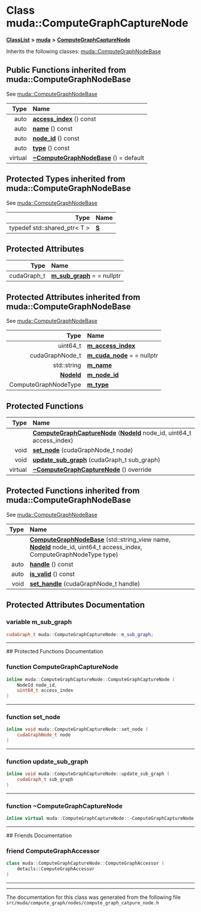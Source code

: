 

# Class muda::ComputeGraphCaptureNode



[**ClassList**](annotated.md) **>** [**muda**](namespacemuda.md) **>** [**ComputeGraphCaptureNode**](classmuda_1_1_compute_graph_capture_node.md)








Inherits the following classes: [muda::ComputeGraphNodeBase](classmuda_1_1_compute_graph_node_base.md)
























































## Public Functions inherited from muda::ComputeGraphNodeBase

See [muda::ComputeGraphNodeBase](classmuda_1_1_compute_graph_node_base.md)

| Type | Name |
| ---: | :--- |
|  auto | [**access\_index**](classmuda_1_1_compute_graph_node_base.md#function-access_index) () const<br> |
|  auto | [**name**](classmuda_1_1_compute_graph_node_base.md#function-name) () const<br> |
|  auto | [**node\_id**](classmuda_1_1_compute_graph_node_base.md#function-node_id) () const<br> |
|  auto | [**type**](classmuda_1_1_compute_graph_node_base.md#function-type) () const<br> |
| virtual  | [**~ComputeGraphNodeBase**](classmuda_1_1_compute_graph_node_base.md#function-computegraphnodebase) () = default<br> |








## Protected Types inherited from muda::ComputeGraphNodeBase

See [muda::ComputeGraphNodeBase](classmuda_1_1_compute_graph_node_base.md)

| Type | Name |
| ---: | :--- |
| typedef std::shared\_ptr&lt; T &gt; | [**S**](classmuda_1_1_compute_graph_node_base.md#typedef-s)  <br> |






## Protected Attributes

| Type | Name |
| ---: | :--- |
|  cudaGraph\_t | [**m\_sub\_graph**](#variable-m_sub_graph)   = = nullptr<br> |


## Protected Attributes inherited from muda::ComputeGraphNodeBase

See [muda::ComputeGraphNodeBase](classmuda_1_1_compute_graph_node_base.md)

| Type | Name |
| ---: | :--- |
|  uint64\_t | [**m\_access\_index**](classmuda_1_1_compute_graph_node_base.md#variable-m_access_index)  <br> |
|  cudaGraphNode\_t | [**m\_cuda\_node**](classmuda_1_1_compute_graph_node_base.md#variable-m_cuda_node)   = = nullptr<br> |
|  std::string | [**m\_name**](classmuda_1_1_compute_graph_node_base.md#variable-m_name)  <br> |
|  [**NodeId**](classmuda_1_1_node_id.md) | [**m\_node\_id**](classmuda_1_1_compute_graph_node_base.md#variable-m_node_id)  <br> |
|  ComputeGraphNodeType | [**m\_type**](classmuda_1_1_compute_graph_node_base.md#variable-m_type)  <br> |






























## Protected Functions

| Type | Name |
| ---: | :--- |
|   | [**ComputeGraphCaptureNode**](#function-computegraphcapturenode) ([**NodeId**](classmuda_1_1_node_id.md) node\_id, uint64\_t access\_index) <br> |
|  void | [**set\_node**](#function-set_node) (cudaGraphNode\_t node) <br> |
|  void | [**update\_sub\_graph**](#function-update_sub_graph) (cudaGraph\_t sub\_graph) <br> |
| virtual  | [**~ComputeGraphCaptureNode**](#function-computegraphcapturenode) () override<br> |


## Protected Functions inherited from muda::ComputeGraphNodeBase

See [muda::ComputeGraphNodeBase](classmuda_1_1_compute_graph_node_base.md)

| Type | Name |
| ---: | :--- |
|   | [**ComputeGraphNodeBase**](classmuda_1_1_compute_graph_node_base.md#function-computegraphnodebase) (std::string\_view name, [**NodeId**](classmuda_1_1_node_id.md) node\_id, uint64\_t access\_index, ComputeGraphNodeType type) <br> |
|  auto | [**handle**](classmuda_1_1_compute_graph_node_base.md#function-handle) () const<br> |
|  auto | [**is\_valid**](classmuda_1_1_compute_graph_node_base.md#function-is_valid) () const<br> |
|  void | [**set\_handle**](classmuda_1_1_compute_graph_node_base.md#function-set_handle) (cudaGraphNode\_t handle) <br> |






## Protected Attributes Documentation




### variable m\_sub\_graph 

```C++
cudaGraph_t muda::ComputeGraphCaptureNode::m_sub_graph;
```




<hr>
## Protected Functions Documentation




### function ComputeGraphCaptureNode 

```C++
inline muda::ComputeGraphCaptureNode::ComputeGraphCaptureNode (
    NodeId node_id,
    uint64_t access_index
) 
```




<hr>



### function set\_node 

```C++
inline void muda::ComputeGraphCaptureNode::set_node (
    cudaGraphNode_t node
) 
```




<hr>



### function update\_sub\_graph 

```C++
inline void muda::ComputeGraphCaptureNode::update_sub_graph (
    cudaGraph_t sub_graph
) 
```




<hr>



### function ~ComputeGraphCaptureNode 

```C++
inline virtual muda::ComputeGraphCaptureNode::~ComputeGraphCaptureNode () override
```




<hr>## Friends Documentation





### friend ComputeGraphAccessor 

```C++
class muda::ComputeGraphCaptureNode::ComputeGraphAccessor (
    details::ComputeGraphAccessor
) 
```




<hr>

------------------------------
The documentation for this class was generated from the following file `src/muda/compute_graph/nodes/compute_graph_catpure_node.h`

